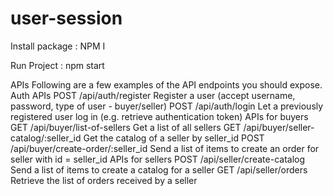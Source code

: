 # user-session

Install package : NPM I 

Run Project : npm start

APIs
Following are a few examples of the API endpoints you should expose.
Auth APIs
POST /api/auth/register
Register a user (accept username, password, type of user - buyer/seller)
POST /api/auth/login
Let a previously registered user log in (e.g. retrieve authentication token)
APIs for buyers
GET /api/buyer/list-of-sellers
Get a list of all sellers
GET /api/buyer/seller-catalog/:seller_id
Get the catalog of a seller by seller_id
POST /api/buyer/create-order/:seller_id
Send a list of items to create an order for seller with id = seller_id
APIs for sellers
POST /api/seller/create-catalog
Send a list of items to create a catalog for a seller
GET /api/seller/orders
Retrieve the list of orders received by a seller 



